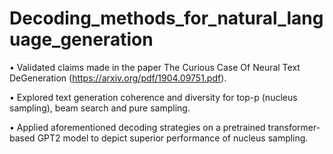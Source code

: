 # Decoding_methods_for_natural_language_generation

•	Validated claims made in the paper The Curious Case Of Neural Text DeGeneration (https://arxiv.org/pdf/1904.09751.pdf).

•	Explored text generation coherence and diversity for top-p (nucleus sampling), beam search and pure sampling. 

•	Applied aforementioned decoding strategies on a pretrained transformer-based GPT2 model to depict superior performance of nucleus sampling.

